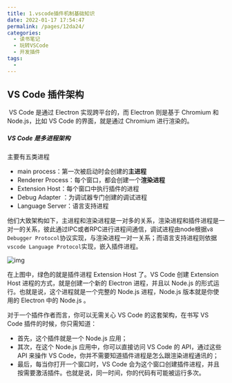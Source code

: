 ```yaml
---
title: 1.vscode插件机制基础知识
date: 2022-01-17 17:54:47
permalink: /pages/12da24/
categories:
  - 读书笔记
  - 玩转VSCode
  - 开发插件
tags:
  - 
---
```

## VS Code 插件架构

​	VS Code 是通过 Electron 实现跨平台的，而 Electron 则是基于 Chromium 和 Node.js，比如 VS Code 的界面，就是通过 Chromium 进行渲染的。

##### VS Code 是多进程架构

主要有五类进程

- main process：第一次被启动时会创建的**主进程**
- Renderer Process：每个窗口，都会创建一个**渲染进程**
- Extension Host：每个窗口中执行插件的进程
- Debug Adapter ：为调试器专门创建的调试进程
- Language Server：语言支持进程

他们大致架构如下，主进程和渲染进程是一对多的关系，渲染进程和插件进程是一对一的关系，彼此通过IPC或者RPC进行进程间通信，调试进程由node根据`v8 Debugger Protocol`协议实现，与渲染进程一对一关系；而语言支持进程则依据`vscode Language Protocol`实现，嵌入插件进程。

![img](https://tva1.sinaimg.cn/large/008i3skNly1gslzfiuvzmj30oh0f5abc.jpg)

在上图中，绿色的就是插件进程 Extension Host 了。VS Code 创建 Extension Host 进程的方式，就是创建一个新的 Electron 进程，并且以 Node.js 的形式运行。也就是说，这个进程就是一个完整的 Node.js 进程，Node.js 版本就是你使用的 Electron 中的 Node.js 。

对于一个插件作者而言，你可以无需关心 VS Code 的这套架构，在书写 VS Code 插件的时候，你只需知道：

- 首先，这个插件就是一个 Node.js 应用；
- 其次，在这个 Node.js 应用中，你可以直接访问 VS Code 的 API，通过这些 API 来操作 VS Code，你并不需要知道插件进程是怎么跟渲染进程通讯的；
- 最后，每当你打开一个窗口时，VS Code 会为这个窗口创建插件进程，并且按需要激活插件。也就是说，同一时间，你的代码有可能被运行多次。